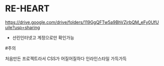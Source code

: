 # RE-HEART

https://drive.google.com/drive/folders/119GgQFTw5a9BhVZjrbQM_eFy0UfUuile?usp=sharing
- 선린인터넷고 계정으로만 확인가능


#주의

처음만든 프로젝트라서 CSS가 어질어질하다
인라인스타일 가득가득
